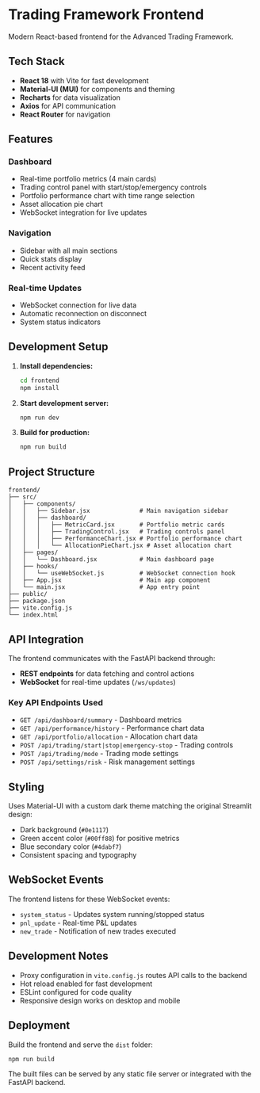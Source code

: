 # Trading Framework Frontend

Modern React-based frontend for the Advanced Trading Framework.

## Tech Stack

- **React 18** with Vite for fast development
- **Material-UI (MUI)** for components and theming
- **Recharts** for data visualization
- **Axios** for API communication
- **React Router** for navigation

## Features

### Dashboard
- Real-time portfolio metrics (4 main cards)
- Trading control panel with start/stop/emergency controls
- Portfolio performance chart with time range selection
- Asset allocation pie chart
- WebSocket integration for live updates

### Navigation
- Sidebar with all main sections
- Quick stats display
- Recent activity feed

### Real-time Updates
- WebSocket connection for live data
- Automatic reconnection on disconnect
- System status indicators

## Development Setup

1. **Install dependencies:**
   ```bash
   cd frontend
   npm install
   ```

2. **Start development server:**
   ```bash
   npm run dev
   ```

3. **Build for production:**
   ```bash
   npm run build
   ```

## Project Structure

```
frontend/
├── src/
│   ├── components/
│   │   ├── Sidebar.jsx              # Main navigation sidebar
│   │   ├── dashboard/
│   │   │   ├── MetricCard.jsx       # Portfolio metric cards
│   │   │   ├── TradingControl.jsx   # Trading controls panel
│   │   │   ├── PerformanceChart.jsx # Portfolio performance chart
│   │   │   └── AllocationPieChart.jsx # Asset allocation chart
│   ├── pages/
│   │   └── Dashboard.jsx            # Main dashboard page
│   ├── hooks/
│   │   └── useWebSocket.js          # WebSocket connection hook
│   ├── App.jsx                      # Main app component
│   └── main.jsx                     # App entry point
├── public/
├── package.json
├── vite.config.js
└── index.html
```

## API Integration

The frontend communicates with the FastAPI backend through:

- **REST endpoints** for data fetching and control actions
- **WebSocket** for real-time updates (`/ws/updates`)

### Key API Endpoints Used

- `GET /api/dashboard/summary` - Dashboard metrics
- `GET /api/performance/history` - Performance chart data
- `GET /api/portfolio/allocation` - Allocation chart data
- `POST /api/trading/start|stop|emergency-stop` - Trading controls
- `POST /api/trading/mode` - Trading mode settings
- `POST /api/settings/risk` - Risk management settings

## Styling

Uses Material-UI with a custom dark theme matching the original Streamlit design:

- Dark background (`#0e1117`)
- Green accent color (`#00ff88`) for positive metrics
- Blue secondary color (`#4dabf7`)
- Consistent spacing and typography

## WebSocket Events

The frontend listens for these WebSocket events:

- `system_status` - Updates system running/stopped status
- `pnl_update` - Real-time P&L updates
- `new_trade` - Notification of new trades executed

## Development Notes

- Proxy configuration in `vite.config.js` routes API calls to the backend
- Hot reload enabled for fast development
- ESLint configured for code quality
- Responsive design works on desktop and mobile

## Deployment

Build the frontend and serve the `dist` folder:

```bash
npm run build
```

The built files can be served by any static file server or integrated with the FastAPI backend.